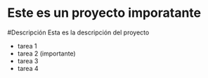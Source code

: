 Este es un proyecto imporatante
===============================

#Descripción
Esta es la descripción del proyecto

- tarea 1
- tarea 2 (importante)
- tarea 3
- tarea 4